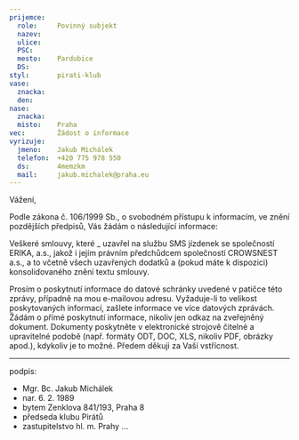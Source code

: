 ```yaml
---
prijemce: 
  role:     Povinný subjekt
  nazev:    
  ulice:    
  PSC:      
  mesto:    Pardubice
  DS:       
styl:       pirati-klub
vase:
  znacka:   
  den:
nase:
  znacka:   
  misto:    Praha
vec:        Žádost o informace
vyrizuje:   
  jmeno:    Jakub Michálek
  telefon:  +420 775 978 550
  ds:       4memzkm
  mail:     jakub.michalek@praha.eu
---
```


Vážení,

Podle zákona č. 106/1999 Sb., o svobodném přístupu k informacím, ve znění pozdějších předpisů, Vás žádám o následující informace:

Veškeré smlouvy, které _ uzavřel na službu SMS jízdenek se společností ERIKA, a.s., jakož i jejím právním předchůdcem společností CROWSNEST a.s., a to včetně všech uzavřených dodatků a (pokud máte k dispozici) konsolidovaného znění textu smlouvy.

Prosím o poskytnutí informace do datové schránky uvedené v patičce této zprávy, případně na mou e-mailovou adresu. Vyžaduje-li to velikost poskytovaných informací, zašlete informace ve více datových zprávách. Žádám o přímé poskytnutí informace, nikoliv jen odkaz na zveřejněný dokument. Dokumenty poskytněte v elektronické strojově čitelné a upravitelné podobě (např. formáty ODT, DOC, XLS, nikoliv PDF, obrázky apod.), kdykoliv je to možné. Předem děkuji za Vaši vstřícnost.

---
podpis: 
  - Mgr. Bc. Jakub Michálek
  - nar. 6. 2. 1989
  - bytem Zenklova 841/193, Praha 8
  - předseda klubu Pirátů
  - zastupitelstvo hl. m. Prahy
...
